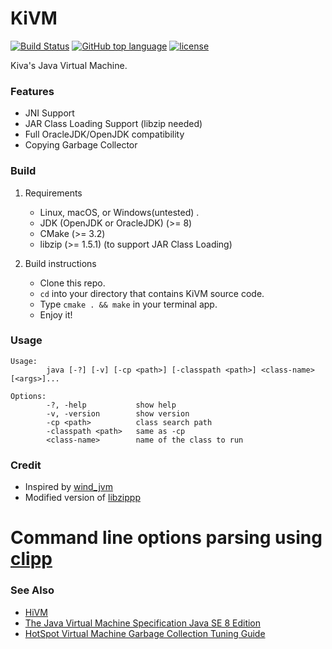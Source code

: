 KiVM
=============
[![Build Status](https://travis-ci.org/imkiva/KiVM.svg?branch=master)](https://travis-ci.org/imkiva/KiVM)
[![GitHub top language](https://img.shields.io/github/languages/top/imkiva/KiVM.svg)](https://github.com/imkiva/KiVM)
[![license](https://img.shields.io/github/license/imkiva/KiVM.svg?colorB=000000)](https://github.com/imkiva/KiVM)

Kiva's Java Virtual Machine.

### Features
- JNI Support
- JAR Class Loading Support (libzip needed)
- Full OracleJDK/OpenJDK compatibility
- Copying Garbage Collector

### Build
1. Requirements
    * Linux, macOS, or Windows(untested) .
    * JDK (OpenJDK or OracleJDK) (>= 8)
    * CMake (>= 3.2)
    * libzip (>= 1.5.1) (to support JAR Class Loading)

2. Build instructions
    * Clone this repo.
    * `cd` into your directory that contains KiVM source code.
    * Type `cmake . && make` in your terminal app.
    * Enjoy it!

### Usage
```
Usage:
        java [-?] [-v] [-cp <path>] [-classpath <path>] <class-name> [<args>]...

Options:
        -?, -help           show help
        -v, -version        show version
        -cp <path>          class search path
        -classpath <path>   same as -cp
        <class-name>        name of the class to run

```

### Credit
* Inspired by [wind_jvm](https://github.com/wind2412/wind_jvm)
* Modified version of [libzippp](https://github.com/ctabin/libzippp)
# Command line options parsing using [clipp](https://github.com/muellan/clipp)

### See Also
* [HiVM](https://github.com/imkiva/HiVM)
* [The Java Virtual Machine Specification Java SE 8 Edition](https://docs.oracle.com/javase/specs/jvms/se8/html/)
* [HotSpot Virtual Machine Garbage Collection Tuning Guide](https://docs.oracle.com/en/java/javase/11/gctuning/preface.html#GUID-5650179B-DC2A-4F25-B2C6-F3961C93FD07)

